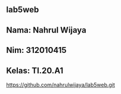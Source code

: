 ## lab5web

## Nama: Nahrul Wijaya
## Nim: 312010415
## Kelas: TI.20.A1

https://github.com/nahrulwijaya/lab5web.git